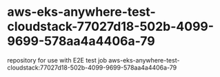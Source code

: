 # aws-eks-anywhere-test-cloudstack-77027d18-502b-4099-9699-578aa4a4406a-79
repository for use with E2E test job aws-eks-anywhere-test-cloudstack:77027d18-502b-4099-9699-578aa4a4406a-79
